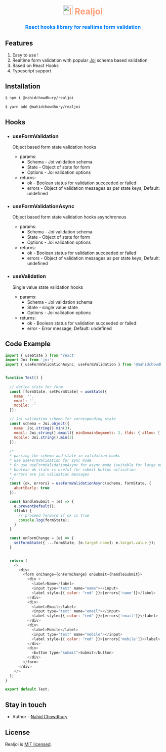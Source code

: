<h1 align="center" style="color: #ffa07a">
    <img src="https://joi.dev/img/joiLogo.jpg" height="30px" width="30px" alt="logo">
    Realjoi
</h1>
<h3 align="center" style="color: #0080ff"> React hooks library for realtime form validation</h3>
  
## Features

1. Easy to use !
2. Realtime form validation with popular [Joi](https://www.npmjs.com/package/joi) schema based validation
3. Based on React Hooks
4. Typescript support

## Installation

```bash
$ npm i @nahidchowdhury/realjoi
```

```bash
$ yarn add @nahidchowdhury/realjoi
```

## Hooks
* ### useFormValidation 
    Object based form state validation hooks
    * params:
        * Schema - Joi validation schema
        * State - Object of state for form
        * Options - Joi validation options
    * returns:
        * ok - Boolean status for validation succeeded or failed
        * errors - Object of validation messages as per state keys, Default: undefined

* ### useFormValidationAsync
    Object based form state validation hooks asynchronous
    * params:
        * Schema - Joi validation schema
        * State - Object of state for form
        * Options - Joi validation options
    * returns:
        * ok - Boolean status for validation succeeded or failed
        * errors - Object of validation messages as per state keys, Default: undefined
* ### useValidation
    Single value state validation hooks
    * params:
        * Schema - Joi validation schema
        * State - single value state
        * Options - Joi validation options
    * returns:
        * ok - Boolean status for validation succeeded or failed
        * error - Error message, Default: undefined

## Code Example

```js
import { useState } from 'react'
import Joi from 'joi';
import { useFormValidationAsync, useFormValidation } from '@nahidchowdhury/realjoi';


function Test() {
  
  // define state for form
  const [formState, setFormState] = useState({
    name: '',
    email: '',
    mobile: ''
  });

  // Joi validation schema for corresponding state 
  const schema = Joi.object({
    name: Joi.string().min(3),
    email: Joi.string().email({ minDomainSegments: 2, tlds: { allow: ['com', 'net'] } }),
    mobile: Joi.string().min(3)
  });
  
  /*
  * passing the schema and state in validation hooks
  * use useFormValidation for sync mode 
  * Or use useFormValidationAsync for async mode (suitable for large number of attributes)
  * boolean ok state is useful for submit button activation
  * errors are joi validation messages
  */
  const {ok, errors} = useFormValidationAsync(schema, formState, {
    abortEarly: true
  });

  const handleSubmit = (e) => {
    e.preventDefault();
    if(ok) {
      // proceed forward if ok is true
      console.log(formState);
    }
  }

  const onFormChange = (e) => {
    setFormState({ ...formState, [e.target.name]: e.target.value });
  }


  return (
    <>
      <div>
        <form onChange={onFormChange} onSubmit={handleSubmit}>
          <div >
            <label>Name</label>
            <input type="text" name="name"></input>
            <label style={{ color: "red" }}>{errors['name']}</label>
          </div>
          <div>
            <label>Email</label>
            <input type="text" name="email"></input>
            <label style={{ color: "red" }}>{errors['email']}</label>
          </div>
          <div>
            <label>Mobile</label>
            <input type="text" name="mobile"></input>
            <label style={{ color: "red" }}>{errors['mobile']}</label>
          </div>
          <div>
            <button type="submit">Submit</button>
          </div>
        </form>
      </div>
    </>
  );
}

export default Test;
```

## Stay in touch

- Author - [Nahid Chowdhury](https://bd.linkedin.com/in/nahid-chowdhury)


## License

Realjoi is [MIT licensed](LICENSE).
